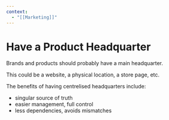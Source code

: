 ```yaml
---
context:
  - "[[Marketing]]"
---
```


# Have a Product Headquarter

Brands and products should probably have a main headquarter.

This could be a website, a physical location, a store page, etc.

The benefits of having centrelised headquarters include:

- singular source of truth
- easier management, full control
- less dependencies, avoids mismatches
